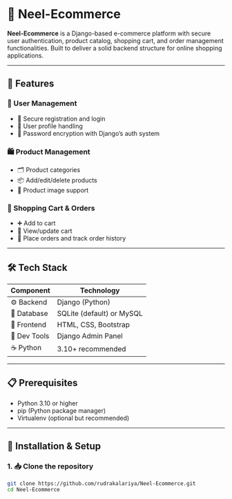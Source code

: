 # 🛒 Neel-Ecommerce

**Neel-Ecommerce** is a Django-based e-commerce platform with secure user authentication, product catalog, shopping cart, and order management functionalities. Built to deliver a solid backend structure for online shopping applications.

---

## 🚀 Features

### 👤 User Management
- 🔐 Secure registration and login
- 🧾 User profile handling
- 🔑 Password encryption with Django’s auth system

### 🛍️ Product Management
- 🗂️ Product categories
- 📦 Add/edit/delete products
- 📸 Product image support

### 🛒 Shopping Cart & Orders
- ➕ Add to cart
- 🧺 View/update cart
- 🧾 Place orders and track order history

---

## 🛠 Tech Stack

| Component      | Technology        |
|----------------|-------------------|
| ⚙️ Backend      | Django (Python)    |
| 💾 Database     | SQLite (default) or MySQL |
| 🎨 Frontend     | HTML, CSS, Bootstrap |
| 🧪 Dev Tools     | Django Admin Panel |
| ☕ Python        | 3.10+ recommended |

---

## 📋 Prerequisites

- Python 3.10 or higher
- pip (Python package manager)
- Virtualenv (optional but recommended)

---

## 🔧 Installation & Setup

### 1. 📥 Clone the repository

```bash
git clone https://github.com/rudrakalariya/Neel-Ecommerce.git
cd Neel-Ecommerce
